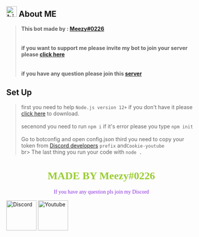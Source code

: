 ##  <img src="https://user-images.githubusercontent.com/1303154/88677602-1635ba80-d120-11ea-84d8-d263ba5fc3c0.gif" width="28px" alt="hi"> About ME
> **This bot made by : [Meezy#0226](https://discord.com/oauth2/authorize?client_id=796578809360547891&scope=bot&permissions=8589934591)** <br><br> <br> 
> **if you want to support me please invite my bot to join your server please [click here](https://discord.com/oauth2/authorize?client_id=796578809360547891&scope=bot&permissions=8589934591)** <br> <br> <br> 
> **if you have any question please join this [server](https://discord.gg/3nTFpUpq8M)**



## Set Up

> first you need to help `Node.js version 12+` if you don't have it please [click here](https://nodejs.org/en/) to download. <br> <br>
> secenond you need to run `npm i` if it's error please you type `npm init` <br> <br>
> Go to botconfig and open config.json
> third you need to copy your token from [Discord developers](https://discord.com/developers/applications) `prefix` and`Cookie-youtube` <br> br>
> The last thing you run your code with `node .`


<!DOCTYPE html>
<html>
<body>
<div>
<h1 style="text-align: center; font-family: Jersey Sharp; color: yellowgreen;">MADE BY Meezy#0226</h1>
<p style="text-align: center;color: blueviolet;font-family: Jersey Sharp;">If you have any question pls join my Discord</p>
</div>
<div>
  <a href="https://discord.gg/3nTFpUpq8M">
    <img src="https://user-images.githubusercontent.com/59381835/92191514-d649ad80-ee18-11ea-9bc4-e95c7a122a99.png" alt="Discord" width="80"/></a>
    <a href="https://www.youtube.com/channel/UCDdwb3fXESCSVd0iE3Xs2Eg">
    <img src="https://user-images.githubusercontent.com/59381835/92191346-676c5480-ee18-11ea-8240-e416eb1a5b5d.png" alt="Youtube" width="80"/></a>
</div>


</body>
</html>
